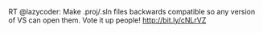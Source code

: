 <!--
id: 395933348
link: http://kevinisom.info/post/395933348/rt-lazycoder-make-proj-sln-files-backwards
slug: rt-lazycoder-make-proj-sln-files-backwards
date: Thu Feb 18 2010 16:48:29 GMT+1300 (NZDT)
raw: {"blog_name":"kevinisom","id":395933348,"post_url":"http://kevinisom.info/post/395933348/rt-lazycoder-make-proj-sln-files-backwards","slug":"rt-lazycoder-make-proj-sln-files-backwards","type":"text","date":"2010-02-18 03:48:29 GMT","timestamp":1266464909,"state":"published","format":"html","reblog_key":"mHvrrsWZ","tags":[],"short_url":"http://tmblr.co/Zw68YyNcNQa","highlighted":[],"feed_item":"http://twitter.com/kev_nz/statuses/9266331783","from_feed_id":"650289","note_count":0,"title":null,"body":"<p>RT @lazycoder: Make .proj/.sln files backwards compatible so any version of VS can open them. Vote it up people! <a href=\"http://bit.ly/cNLrVZ\" target=\"_blank\">http://bit.ly/cNLrVZ</a></p>"}
publish: 2010-02-018
tags: 
title: null
-->


RT @lazycoder: Make .proj/.sln files backwards compatible so any version
of VS can open them. Vote it up people! <http://bit.ly/cNLrVZ>


